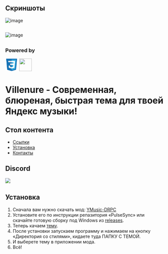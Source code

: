## Скриншоты


![image](https://github.com/wwq69/YandexMusic---theme/blob/screens/3.gif)
## 
![image](https://github.com/wwq69/YandexMusic---theme/blob/screens/5.png)
##

### Powered by
<a href="https://developer.mozilla.org/en-US/docs/Web/CSS"><img src="https://raw.githubusercontent.com/devicons/devicon/master/icons/css3/css3-original.svg" height="40px" width="40px" /></a> <a href="https://www.javascript.com/"><img src="https://github.com/nielslange/vanilla-js-academy/blob/master/js.ico" height="40px" width="40px" /></a>
    
# Villenure - Современная, блюреная, быстрая тема для твоей Яндекс музыки!

## Стол контента
- [Ссылки](#Ссылки)
- [Установка](#Установка)
- [Контакты](#Контакты)

## Discord
<p>
    <a href="https://discord.gg/pulsesync">
      <img width="300" alt=" " src="https://img.shields.io/badge/Discord-%237289DA.svg?logo=discord&logoColor=white)](https://discord.gg/ky6bcdy7KA">
    </a>
</p>

## Установка
1. Сначала вам нужно скачать мод: [YMusic-DRPC](https://github.com/PulseSync-LLC/YMusic-DRPC)
2. Установите его по инструкции репазитория «PulseSync» или скачайте готовую сборку под Windows из [releases](https://github.com/PulseSync-LLC/YMusic-DRPC/releases).
3. Теперь качаем [тему](https://github.com/wwq69/YandexMusic---theme/archive/refs/heads/main.zip).
4. После установки запускаем программу и нажимаем на кнопку «Директория со стилями», кидаете туда ПАПКУ С ТЕМОЙ.
5. И выберете тему в приложении мода.
6. Всё!

